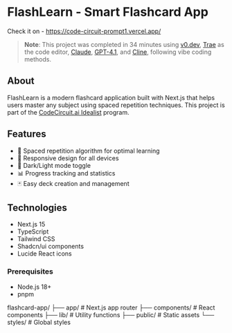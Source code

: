 # FlashLearn - Smart Flashcard App

Check it on - https://code-circuit-prompt1.vercel.app/

> **Note**: This project was completed in 34 minutes using [v0.dev](https://v0.dev), [Trae](https://trae.ai) as the code editor, [Claude](https://claude.ai), [GPT-4.1](https://openai.com), and [Cline](https://cline.ai), following vibe coding methods.

## About

FlashLearn is a modern flashcard application built with Next.js that helps users master any subject using spaced repetition techniques. This project is part of the [CodeCircuit.ai Idealist](https://www.codecircuit.ai/idealist?referrer=luma) program.

## Features

- 🚀 Spaced repetition algorithm for optimal learning
- 📱 Responsive design for all devices
- 🌙 Dark/Light mode toggle
- 📊 Progress tracking and statistics
- 🃏 Easy deck creation and management

## Technologies

- Next.js 15
- TypeScript
- Tailwind CSS
- Shadcn/ui components
- Lucide React icons


### Prerequisites

- Node.js 18+
- pnpm



flashcard-app/
├── app/               # Next.js app router
├── components/        # React components
├── lib/               # Utility functions
├── public/            # Static assets
└── styles/            # Global styles
